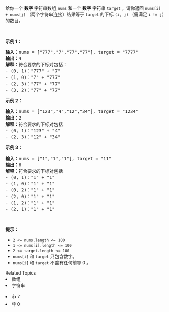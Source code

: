 <p>给你一个 <strong>数字</strong>&nbsp;字符串数组 <code>nums</code>&nbsp;和一个 <strong>数字</strong>&nbsp;字符串 <code>target</code>&nbsp;，请你返回 <code>nums[i] + nums[j]</code>&nbsp;（两个字符串连接）结果等于 <code>target</code>&nbsp;的下标 <code>(i, j)</code>&nbsp;（需满足 <code>i != j</code>）的数目。</p>

<p>&nbsp;</p>

<p><strong>示例 1：</strong></p>

<pre><b>输入：</b>nums = ["777","7","77","77"], target = "7777"
<b>输出：</b>4
<b>解释：</b>符合要求的下标对包括：
- (0, 1)："777" + "7"
- (1, 0)："7" + "777"
- (2, 3)："77" + "77"
- (3, 2)："77" + "77"
</pre>

<p><strong>示例 2：</strong></p>

<pre><b>输入：</b>nums = ["123","4","12","34"], target = "1234"
<b>输出：</b>2
<b>解释：</b>符合要求的下标对包括
- (0, 1)："123" + "4"
- (2, 3)："12" + "34"
</pre>

<p><strong>示例 3：</strong></p>

<pre><b>输入：</b>nums = ["1","1","1"], target = "11"
<b>输出：</b>6
<b>解释：</b>符合要求的下标对包括
- (0, 1)："1" + "1"
- (1, 0)："1" + "1"
- (0, 2)："1" + "1"
- (2, 0)："1" + "1"
- (1, 2)："1" + "1"
- (2, 1)："1" + "1"
</pre>

<p>&nbsp;</p>

<p><strong>提示：</strong></p>

<ul>
	<li><code>2 &lt;= nums.length &lt;= 100</code></li>
	<li><code>1 &lt;= nums[i].length &lt;= 100</code></li>
	<li><code>2 &lt;= target.length &lt;= 100</code></li>
	<li><code>nums[i]</code>&nbsp;和&nbsp;<code>target</code>&nbsp;只包含数字。</li>
	<li><code>nums[i]</code>&nbsp;和&nbsp;<code>target</code>&nbsp;不含有任何前导 0 。</li>
</ul>
<div><div>Related Topics</div><div><li>数组</li><li>字符串</li></div></div><br><div><li>👍 7</li><li>👎 0</li></div>